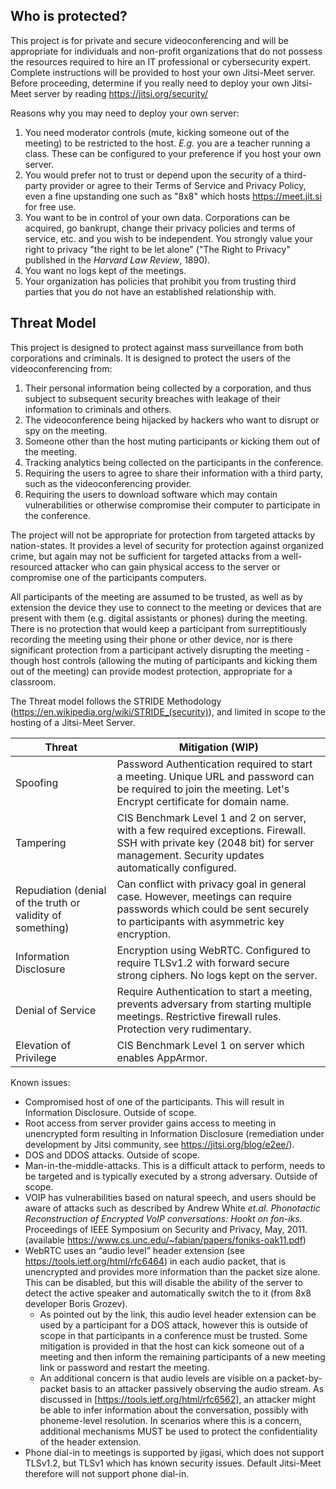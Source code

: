 ## Who is protected? ##

This project is for private and secure videoconferencing and will be appropriate for individuals and non-profit organizations that do not possess the resources required to hire an IT professional or cybersecurity expert.
Complete instructions will be provided to host your own Jitsi-Meet server.  Before proceeding, determine if you really need to deploy your own Jitsi-Meet server by reading https://jitsi.org/security/

Reasons why you may need to deploy your own server:  
1. You need moderator controls (mute, kicking someone out of the meeting) to be restricted to the host.  *E.g.* you are a teacher running a class.  These can be configured to your preference if you host your own server.
2. You would prefer not to trust or depend upon the security of a third-party provider or agree to their Terms of Service and Privacy Policy, even a fine upstanding one such as "8x8" which hosts https://meet.jit.si for free use.
3. You want to be in control of your own data.  Corporations can be acquired, go bankrupt, change their privacy policies and terms of service, etc. and you wish to be independent.  You strongly value your right to privacy "the right to be let alone" ("The Right to Privacy" published in the *Harvard Law Review*, 1890).
4. You want no logs kept of the meetings.
5. Your organization has policies that prohibit you from trusting third parties that you do not have an established relationship with.

## Threat Model ##

This project is designed to protect against mass surveillance from both corporations and criminals.  It is designed to protect the users of the videoconferencing from:
1. Their personal information being collected by a corporation, and thus subject to subsequent security breaches with leakage of their information to criminals and others.
2. The videoconference being hijacked by hackers who want to disrupt or spy on the meeting.
3. Someone other than the host muting participants or kicking them out of the meeting.
4. Tracking analytics being collected on the participants in the conference.
5. Requiring the users to agree to share their information with a third party, such as the videoconferencing provider.
6. Requiring the users to download software which may contain vulnerabilities or otherwise compromise their computer to participate in the conference.

The project will not be appropriate for protection from targeted attacks by nation-states.  It provides a level of security for protection against organized crime, but again may not be sufficient for targeted attacks from a well-resourced attacker who can gain physical access to the server or compromise one of the participants computers.

All participants of the meeting are assumed to be trusted, as well as by extension the device they use to connect to the meeting or devices that are present with them (e.g. digital assistants or phones) during the meeting.  There is no protection that would keep a participant from surreptitiously recording the meeting using their phone or other device, nor is there significant protection from a participant actively disrupting the meeting - though host controls (allowing the muting of participants and kicking them out of the meeting) can provide modest protection, appropriate for a classroom.

The Threat model follows the STRIDE Methodology (https://en.wikipedia.org/wiki/STRIDE_(security)), and limited in scope to the hosting of a Jitsi-Meet Server.

Threat | Mitigation (WIP)
-------|----------
Spoofing | Password Authentication required to start a meeting.  Unique URL and password can be required to join the meeting.  Let's Encrypt certificate for domain name.
Tampering| CIS Benchmark Level 1 and 2 on server, with a few required exceptions.  Firewall. SSH with private key (2048 bit) for server management. Security updates automatically configured.
Repudiation (denial of the truth or validity of something) | Can conflict with privacy goal in general case.  However, meetings can require passwords which could be sent securely to participants with asymmetric key encryption.
Information Disclosure | Encryption using WebRTC. Configured to require TLSv1.2 with forward secure strong ciphers. No logs kept on the server.
Denial of Service | Require Authentication to start a meeting, prevents adversary from starting multiple meetings.  Restrictive firewall rules.  Protection very rudimentary.
Elevation of Privilege |  CIS Benchmark Level 1 on server which enables AppArmor.

Known issues:  
* Compromised host of one of the participants.  This will result in Information Disclosure.  Outside of scope.
* Root access from server provider gains access to meeting in unencrypted form resulting in Information Disclosure (remediation under development by Jitsi community, see https://jitsi.org/blog/e2ee/).
* DOS and DDOS attacks.  Outside of scope.
* Man-in-the-middle-attacks.  This is a difficult attack to perform, needs to be targeted and is typically executed by a strong adversary. Outside of scope.
* VOIP has vulnerabilities based on natural speech, and users should be aware of attacks such as described by Andrew White *et.al. Phonotactic Reconstruction of Encrypted VoIP conversations: Hookt on fon-iks.* Proceedings of IEEE Symposium on Security and Privacy, May, 2011. (available https://www.cs.unc.edu/~fabian/papers/foniks-oak11.pdf)
* WebRTC uses an “audio level” header extension (see https://tools.ietf.org/html/rfc6464) in each audio packet, that is unencrypted and provides more information than the packet size alone. This can be disabled, but this will disable the ability of the server to detect the active speaker and automatically switch the to it (from 8x8 developer Boris Grozev).
  * As pointed out by the link, this audio level header extension can be used by a participant for a DOS attack, however this is outside of scope in that participants in a conference must be trusted.  Some mitigation is provided in that the host can kick someone out of a meeting and then inform the remaining participants of a new meeting link or password and restart the meeting.
  * An additional concern is that audio levels are visible on a
   packet-by-packet basis to an attacker passively observing the audio
   stream.  As discussed in [https://tools.ietf.org/html/rfc6562], an attacker might be
   able to infer information about the conversation, possibly with
   phoneme-level resolution.  In scenarios where this is a concern,
   additional mechanisms MUST be used to protect the confidentiality of
   the header extension.
* Phone dial-in to meetings is supported by jigasi, which does not support TLSv1.2, but TLSv1 which has known security issues.  Default Jitsi-Meet therefore will not support phone dial-in.
